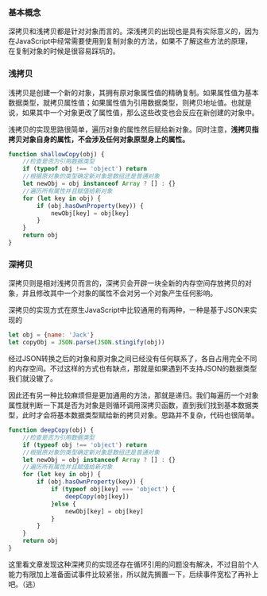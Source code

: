 ### 基本概念

深拷贝和浅拷贝都是针对对象而言的。深浅拷贝的出现也是具有实际意义的，因为在JavaScript中经常需要使用到复制对象的方法，如果不了解这些方法的原理，在复制对象的时候是很容易踩坑的。

### 浅拷贝

浅拷贝是创建一个新的对象，其拥有原对象属性值的精确复制。如果属性值为基本数据类型，就拷贝属性值；如果属性值为引用数据类型，则拷贝地址值。也就是说，如果其中一个对象更改了属性值，那么这些改变也会反应在新创建的对象中。

浅拷贝的实现思路很简单，遍历对象的属性然后赋给新对象。同时注意，**浅拷贝指拷贝对象自身的属性，不会涉及任何对象原型身上的属性。**

```javascript
function shallowCopy(obj) {
    //检查是否为引用数据类型
    if (typeof obj !== 'object') return
    //根据原对象的类型确定新对象是数组还是普通对象
    let newObj = obj instanceof Array ? [] : {}
    //遍历所有属性并且赋值给新对象
    for (let key in obj) {
        if (obj.hasOwnProperty(key)) {
            newObj[key] = obj[key]
        }
    }
    return obj
}
```

### 深拷贝

深拷贝则是相对浅拷贝而言的，深拷贝会开辟一块全新的内存空间存放拷贝的对象，并且修改其中一个对象的属性不会对另一个对象产生任何影响。

深拷贝的实现方式在原生JavaScript中比较通用的有两种，一种是基于JSON来实现的

```javascript
let obj = {name: 'Jack'}
let copyObj = JSON.parse(JSON.stingify(obj))
```

经过JSON转换之后的对象和原对象之间已经没有任何联系了，各自占用完全不同的内存空间。不过这样的方式也有缺点，那就是如果遇到不支持JSON的数据类型我们就没辙了。

因此还有另一种比较麻烦但是更加通用的方法，那就是递归。我们每遍历一个对象属性就判断一下其是否为对象是则循环调用深拷贝函数，直到我们找到基本数据类型，此时才会将基本数据类型赋给新的拷贝对象。思路并不复杂，代码也很简单。

```javascript
function deepCopy(obj) {
    //检查是否为引用数据类型
    if (typeof obj !== 'object') return
    //根据原对象的类型确定新对象是数组还是普通对象
    let newObj = obj instanceof Array ? [] : {}
    //遍历所有属性并且赋值给新对象
    for (let key in obj) {
        if (obj.hasOwnProperty(key)) {
            if (typeof obj[key] === 'object') {
                deepCopy(obj[key])
            }else {
                newObj[key] = obj[key]
            }
        }
    }
    return obj
}
```

这里看文章发现这种深拷贝的实现还存在循环引用的问题没有解决，不过目前个人能力有限加上准备面试事件比较紧张，所以就先搁置一下，后续事件宽松了再补上吧。（逃）

